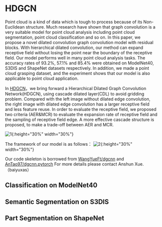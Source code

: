 # HDGCN
Point cloud is a kind of data which is tough to process because of its Non-Euclidean structure. Much research have shown that graph convolution is a very suitable model for point cloud analysis including point cloud segmentation, point cloud classification and so on. In this paper, we propose a novel dilated convolution graph convolution model with residual blocks. With hierarchical dilated convolution, our method can expand receptive field without losing the point near the boundary of the receptive field. Our model performs well in many point cloud analysis tasks. The accuracy rates of 93.2$\%$, 57.1$\%$ and 85.4$\%$ were obtained on ModelNet40, S3DIS and ShapeNet datasets respectively. In addition, we made a point cloud grasping dataset, and the experiment shows that our model is also applicable to  point cloud application.



In [HDGCN](https://github.com/baiyuxas/HDGCN/edit/main/README.md)，we bring forward a Hierarchical Dilated Graph Convolution Network(HDGCN), using cascade dilated  layer(CDL) to avoid gridding problem. Compared with the left image without dilated edge convolution, the right image with dilated edge convolution has a larger receptive field and less feature reuse. In order to evaluate the receptive field, we proposed two criteria (AER$\&$MCR) to evaluate the expansion rate of receptive field and the sampling  of receptive field edge. A more effective cascade structure is proposed, to make a trade-off between AER and MCR.

![1](https://github.com/baiyuxas/HDGCN/blob/main/1st.png){:height="30%" width="30%"}

The framework of our model is as follows：
![2](https://github.com/baiyuxas/HDGCN/blob/main/fig1.png){:height="30%" width="30%"}


 Our code skeleton is borrowed from [WangYueFt/dgcnn](https://github.com/WangYueFt/dgcnn) and  [AnTao97/dgcnn.pytorch](https://github.com/AnTao97/dgcnn.pytorch)
 For more details please contact Anshun Xue.（baiyuxas）

## Classification on ModelNet40

## Semantic Segmentation on S3DIS
 
## Part Segmentation on ShapeNet

